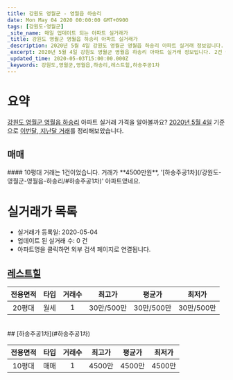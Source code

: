 ```yaml
---
title: 강원도 영월군 - 영월읍 하송리
date: Mon May 04 2020 00:00:00 GMT+0900
tags: [강원도-영월군]
_site_name: 매일 업데이트 되는 아파트 실거래가
_title: 강원도 영월군 영월읍 하송리 아파트 실거래가
_description: 2020년 5월 4일 강원도 영월군 영월읍 하송리 아파트 실거래 정보입니다. 2건 아파트 정보가 있습니다.
_excerpt: 2020년 5월 4일 강원도 영월군 영월읍 하송리 아파트 실거래 정보입니다. 2건 아파트 정보가 있습니다.
_updated_time: 2020-05-03T15:00:00.000Z
_keywords: 강원도,영월군,영월읍,하송리,레스트힐,하송주공1차
---
```





# 요약
<ins>강원도 영월군 영월읍 하송리</ins> 아파트 실거래 가격을 알아볼까요? <ins>2020년 5월 4일</ins> 기준으로 <ins>이번달, 지난달 거래</ins>를 정리해보았습니다.

## 매매
<div class="container">
<div class="twelve columns" markdown="1">
#### 10평대
거래는 1건이었습니다. 거래가 **4500만원**, '[하송주공1차](/강원도-영월군-영월읍-하송리/#하송주공1차)' 아파트였네요.
</div>
</div>



# 실거래가 목록
- 실거래가 등록일: 2020-05-04
- 업데이트 된 실거래 수: 0 건
- 아파트명을 클릭하면 외부 검색 페이지로 연결됩니다.

## [레스트힐](#레스트힐)

|전용면적|타입|거래수|최고가|평균가|최저가|
|:---:|:---:|:---:|:---:|:---:|:---:|
|20평대|<span class="deal-type-3">월세</span>|1|30만/500만|30만/500만|30만/500만|

<br/>
## [하송주공1차](#하송주공1차)

|전용면적|타입|거래수|최고가|평균가|최저가|
|:---:|:---:|:---:|:---:|:---:|:---:|
|10평대|<span class="deal-type-1">매매</span>|1|4500만|4500만|4500만|

<br/>



